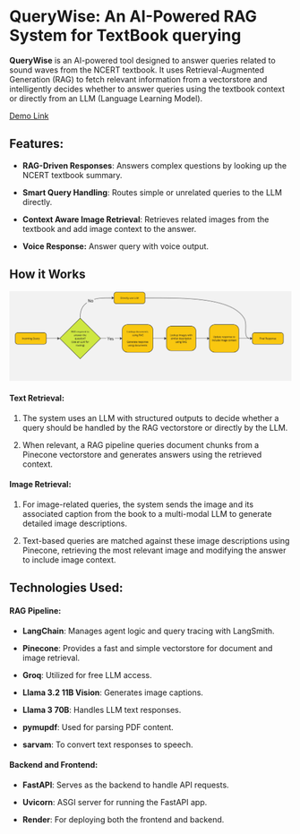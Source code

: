 
# QueryWise: An AI-Powered RAG System for TextBook querying

**QueryWise** is an AI-powered tool designed to answer queries related to sound waves from the NCERT textbook. It uses Retrieval-Augmented Generation (RAG) to fetch relevant information from a vectorstore and intelligently decides whether to answer queries using the textbook context or directly from an LLM (Language Learning Model).

  

[Demo Link](https://textbook-rag-frontend.onrender.com)

  

##  **Features**:

-  **RAG-Driven Responses**: Answers complex questions by looking up the NCERT textbook summary.

-  **Smart Query Handling**: Routes simple or unrelated queries to the LLM directly.

-  **Context Aware Image Retrieval**: Retrieves related images from the textbook and add image context to the answer.

-  **Voice Response:** Answer query with voice output.

  

##  **How it Works**

![Pipeline](https://github.com/10Kaiser10/textbook-rag/blob/main/frontend/media/pipeline.jpg)

  

####  **Text Retrieval:**

1. The system uses an LLM with structured outputs to decide whether a query should be handled by the RAG vectorstore or directly by the LLM.

2. When relevant, a RAG pipeline queries document chunks from a Pinecone vectorstore and generates answers using the retrieved context.

  

####  **Image Retrieval:**

1. For image-related queries, the system sends the image and its associated caption from the book to a multi-modal LLM to generate detailed image descriptions.

2. Text-based queries are matched against these image descriptions using Pinecone, retrieving the most relevant image and modifying the answer to include image context.

  

##  **Technologies Used**:

  

####  **RAG Pipeline:**

-  **LangChain**: Manages agent logic and query tracing with LangSmith.

-  **Pinecone**: Provides a fast and simple vectorstore for document and image retrieval.

-  **Groq**: Utilized for free LLM access.

-  **Llama 3.2 11B Vision**: Generates image captions.

-  **Llama 3 70B**: Handles LLM text responses.

-  **pymupdf**: Used for parsing PDF content.

-  **sarvam**: To convert text responses to speech.

  

####  **Backend and Frontend:**

-  **FastAPI**: Serves as the backend to handle API requests.

-  **Uvicorn**: ASGI server for running the FastAPI app.

-  **Render**: For deploying both the frontend and backend.